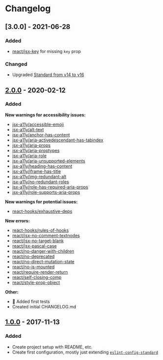 # Changelog

## [3.0.0] - 2021-06-28

### Added

- [react/jsx-key](https://github.com/yannickcr/eslint-plugin-react/blob/master/docs/rules/jsx-key.md) for missing `key` prop

### Changed

- Upgraded [Standard from v14 to v16](https://github.com/standard/standard/blob/093b05608589e9345535db1f7d61cb5c4c006829/CHANGELOG.md)

## [2.0.0] - 2020-02-12

### Added

**New warnings for accessibility issues:**

- [jsx-a11y/accessible-emoji](https://github.com/evcohen/eslint-plugin-jsx-a11y/blob/master/docs/rules/accessible-emoji.md)
- [jsx-a11y/alt-text](https://github.com/evcohen/eslint-plugin-jsx-a11y/blob/master/docs/rules/alt-text.md)
- [jsx-a11y/anchor-has-content](https://github.com/evcohen/eslint-plugin-jsx-a11y/blob/master/docs/rules/anchor-has-content.md)
- [jsx-a11y/aria-activedescendant-has-tabindex](https://github.com/evcohen/eslint-plugin-jsx-a11y/blob/master/docs/rules/aria-activedescendant-has-tabindex.md)
- [jsx-a11y/aria-props](https://github.com/evcohen/eslint-plugin-jsx-a11y/blob/master/docs/rules/aria-props.md)
- [jsx-a11y/aria-proptypes](https://github.com/evcohen/eslint-plugin-jsx-a11y/blob/master/docs/rules/aria-proptypes.md)
- [jsx-a11y/aria-role](https://github.com/evcohen/eslint-plugin-jsx-a11y/blob/master/docs/rules/aria-role.md)
- [jsx-a11y/aria-unsupported-elements](https://github.com/evcohen/eslint-plugin-jsx-a11y/blob/master/docs/rules/aria-unsupported-elements.md)
- [jsx-a11y/heading-has-content](https://github.com/evcohen/eslint-plugin-jsx-a11y/blob/master/docs/rules/heading-has-content.md)
- [jsx-a11y/iframe-has-title](https://github.com/evcohen/eslint-plugin-jsx-a11y/blob/master/docs/rules/iframe-has-title.md)
- [jsx-a11y/img-redundant-alt](https://github.com/evcohen/eslint-plugin-jsx-a11y/blob/master/docs/rules/img-redundant-alt.md)
- [jsx-a11y/no-redundant-roles](https://github.com/evcohen/eslint-plugin-jsx-a11y/blob/master/docs/rules/no-redundant-roles.md)
- [jsx-a11y/role-has-required-aria-props](https://github.com/evcohen/eslint-plugin-jsx-a11y/blob/master/docs/rules/role-has-required-aria-props.md)
- [jsx-a11y/role-supports-aria-props](https://github.com/evcohen/eslint-plugin-jsx-a11y/blob/master/docs/rules/role-supports-aria-props.md)

**New warnings for potential issues:**

- [react-hooks/exhaustive-deps](https://reactjs.org/docs/hooks-rules.html)

**New errors:**

- [react-hooks/rules-of-hooks](https://reactjs.org/docs/hooks-rules.html)
- [react/jsx-no-comment-textnodes](https://github.com/yannickcr/eslint-plugin-react/tree/master/docs/rules/jsx-no-comment-textnodes.md)
- [react/jsx-no-target-blank](https://github.com/yannickcr/eslint-plugin-react/tree/master/docs/rules/jsx-no-target-blank.md)
- [react/jsx-pascal-case](https://github.com/yannickcr/eslint-plugin-react/tree/master/docs/rules/jsx-pascal-case.md)
- [react/no-danger-with-children](https://github.com/yannickcr/eslint-plugin-react/tree/master/docs/rules/no-danger-with-children.md)
- [react/no-deprecated](https://github.com/yannickcr/eslint-plugin-react/tree/master/docs/rules/no-deprecated.md)
- [react/no-direct-mutation-state](https://github.com/yannickcr/eslint-plugin-react/tree/master/docs/rules/no-direct-mutation-state.md)
- [react/no-is-mounted](https://github.com/yannickcr/eslint-plugin-react/tree/master/docs/rules/no-is-mounted.md)
- [react/require-render-return](https://github.com/yannickcr/eslint-plugin-react/tree/master/docs/rules/require-render-return.md)
- [react/self-closing-comp](https://github.com/yannickcr/eslint-plugin-react/tree/master/docs/rules/self-closing-comp.md)
- [react/style-prop-object](https://github.com/yannickcr/eslint-plugin-react/tree/master/docs/rules/style-prop-object.md)

**Other:**

- 💚 Added first tests
- Created initial CHANGELOG.md

## [1.0.0] - 2017-11-13

### Added

- Create project setup with README, etc.
- Create first configuration, mostly just extending [`eslint-config-standard`](https://github.com/standard/eslint-config-standard)

[2.0.0]: https://github.com/gsandf/eslint-config-gsandf-react/compare/v1.0.0...v2.0.0
[1.0.0]: https://github.com/gsandf/eslint-config-gsandf-react/releases/tag/v1.0.0
